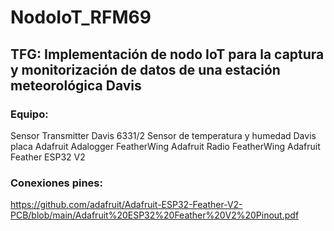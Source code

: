 # NodoIoT_RFM69
## TFG: Implementación de nodo IoT para la captura y monitorización de datos de una estación meteorológica Davis

### Equipo:
Sensor Transmitter Davis 6331/2
Sensor de temperatura y humedad Davis
placa Adafruit Adalogger FeatherWing
Adafruit Radio FeatherWing
Adafruit Feather ESP32 V2
### Conexiones pines:

 https://github.com/adafruit/Adafruit-ESP32-Feather-V2-PCB/blob/main/Adafruit%20ESP32%20Feather%20V2%20Pinout.pdf


